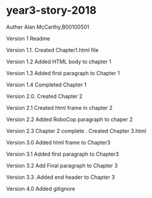 # year3-story-2018
Auther Alan McCarthy,B00100501

Version 1 Readme

Version 1.1. Created Chapter1.html file

Version 1.2 Added HTML body to chapter 1

Version 1.3 Added first paragraph to Chapter 1 

Version 1.4 Completed Chapter 1

Version 2.0. Created Chapter 2

Version 2.1 Created html frame in chapter 2

Version 2.2 Added RoboCop paragraph to chaper 2

Version 2.3 Chapter 2 complete . Created Chapter 3.html

Version 3.0 Added html frame to Chapter3

Version 3.1 Added first paragraph to Chapter3

Version 3.2 Add Final paragraph to Chapter 3

Version 3.3 .Added end header to Chapter 3

Version 4.0 Added gitignore